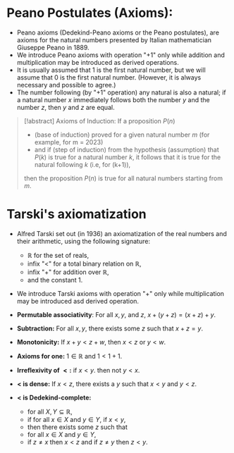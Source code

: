 # Peano Postulates (Axioms):
- Peano axioms (Dedekind-Peano axioms or the Peano postulates), are axioms for the natural numbers presented by Italian mathematician Giuseppe Peano  in 1889.
- We introduce Peano axioms with operation "+1" only while addition and multiplication may be introduced as derived operations.
- It is usually assumed that 1 is the first natural number, but we will assume that 0 is the first natural number. (However, it is always necessary and possible to agree.)
- The number following (by "+1" operation) any natural is also a natural; if a natural number $x$ immediately follows both the number $y$ and the number $z$, then $y$ and $z$ are equal.
  
> [!abstract] Axioms of Induction: 
  If a proposition $P(n)$
  >- (base of induction) proved for a given natural number $m$ (for example, for m = 2023)
  >- and if (step of induction) from the hypothesis (assumption) that $P(k)$ is true for a natural number $k$, it follows that it is true for the natural following $k$ (i.e, for (k+1)),
>
>then the proposition $P(n)$ is true for all natural numbers starting from $m$.

# Tarski's axiomatization
- Alfred Tarski set out (in 1936) an axiomatization of the real numbers and their arithmetic, using the following signature:
	- $\mathbb{R}$ for the set of reals,
	- infix "<" for a total binary relation on $\mathbb{R}$,
	- infix "+" for addition over $\mathbb{R}$,
	- and the constant $1$.
- We introduce Tarski axioms with operation "+" only while multiplication may be introduced asd derived operation.
  
- **Permutable associativity**: For all $x,y,$ and $z$, $x+(y+z)=(x+z)+y.$
- **Subtraction:** For all $x,y,$ there exists some $z$ such that $x+z=y.$
- **Monotonicity:** If $x+y<z+w$, then $x<z$ or $y<w$.
- **Axioms for one:** $1\in \mathbb{R}$ and $1<1+1$.
- **Irreflexivity of $<:$** if $x<y$. then not $y<x$.
- **$<$ is dense:** If $x<z$, there exists a $y$ such that $x<y$ and $y<z$.
- **$<$ is Dedekind-complete:**
	- for all $X,Y \subseteq \mathbb{R}$,
	- if for all $x\in X$ and $y\in Y$, if $x<y$,
	- then there exists some $z$ such that
	- for all $x\in X$ and $y \in Y$,
	- if $z\not = x$ then $x<z$ and if $z\neq y$ then $z<y$.